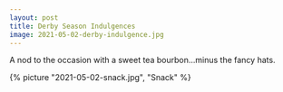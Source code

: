 ```yaml
---
layout: post
title: Derby Season Indulgences
image: 2021-05-02-derby-indulgence.jpg
---
```


A nod to the occasion with a sweet tea bourbon...minus the fancy hats.

<!--more-->

{% picture "2021-05-02-snack.jpg", "Snack" %}

